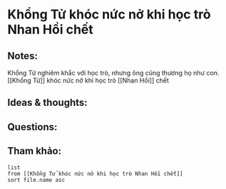 # Khổng Tử khóc nức nở khi học trò Nhan Hồi chết

## Notes:
Khổng Tử nghiêm khắc với học trò, nhưng ông cũng thương họ như con. [[Khổng Tử]] khóc nức nở khi học trò [[Nhan Hồi]] chết

## Ideas & thoughts:

## Questions:


## Tham khảo:
```dataview
list
from [[Khổng Tử khóc nức nở khi học trò Nhan Hồi chết]]
sort file.name asc
```
